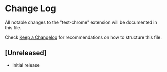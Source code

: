 # Change Log
All notable changes to the "test-chrome" extension will be documented in this file.

Check [Keep a Changelog](http://keepachangelog.com/) for recommendations on how to structure this file.

## [Unreleased]
- Initial release